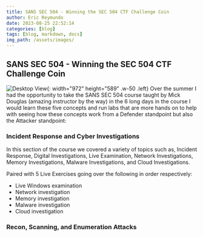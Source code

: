 ```yaml
---
title: SANS SEC 504 - Winning the SEC 504 CTF Challenge Coin
author: Eric Reymundo
date: 2023-08-25 22:52:14
categories: [blog]
tags: [blog, markdown, docs]
img_path: /assets/images/
---
```


## SANS SEC 504 - Winning the SEC 504 CTF Challenge Coin

![Desktop View](IMG_7168.JPG){: width="972" height="589" .w-50 .left}
Over the summer I had the opportunity to take the SANS SEC 504 course taught by Mick Douglas (amazing instructor by the way) in the 6 long days in the course I would learn these five concepts and run labs that are more hands on to help with seeing how these concepts work from a Defender standpoint but also the Attacker standpoint: 

### Incident Response and Cyber Investigations
In this section of the course we covered a variety of topics such as, Incident Response, Digital Investigations, Live Examination, Network Investigations, Memory Investigations, Malware Investigations, and Cloud Investigations. 

Paired with 5 Live Exercises going over the following in order respectively: 

- Live Windows examination
- Network investigation
- Memory investigation
- Malware investigation
- Cloud investigation

### Recon, Scanning, and Enumeration Attacks
